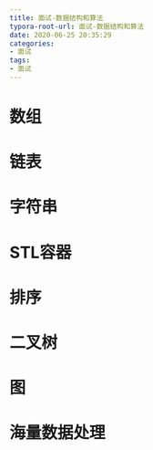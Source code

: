 ```yaml
---
title: 面试-数据结构和算法
typora-root-url: 面试-数据结构和算法
date: 2020-06-25 20:35:29
categories:
- 面试
tags:
- 面试
---
```


# 数组

# 链表

# 字符串

# STL容器

# 排序

# 二叉树

# 图

# 海量数据处理